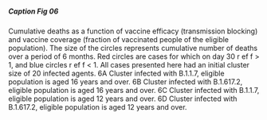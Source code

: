 ##### Caption Fig 06 
Cumulative deaths as a function of vaccine efficacy
(transmission blocking) and vaccine coverage (fraction of vaccinated
people of the eligible population). The size of the circles represents
cumulative number of deaths over a period of 6 months. Red circles are
cases for which on day 30 r ef f > 1, and blue circles r ef f < 1. All
cases presented here had an initial cluster size of 20 infected agents.
6A Cluster infected with B.1.1.7, eligible population is aged 16 years
and over. 6B Cluster infected with B.1.617.2, eligible population is
aged 16 years and over. 6C Cluster infected with B.1.1.7, eligible
population is aged 12 years and over. 6D Cluster infected with
B.1.617.2, eligible population is aged 12 years and over.